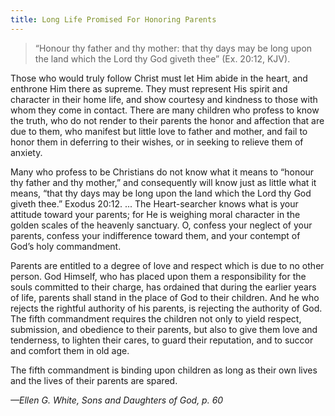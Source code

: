 ```yaml
---
title: Long Life Promised For Honoring Parents
---
```


> <p></p>
> “Honour thy father and thy mother: that thy days may be long upon the land which the Lord thy God giveth thee” (Ex. 20:12, KJV).

Those who would truly follow Christ must let Him abide in the heart, and enthrone Him there as supreme. They must represent His spirit and character in their home life, and show courtesy and kindness to those with whom they come in contact. There are many children who profess to know the truth, who do not render to their parents the honor and affection that are due to them, who manifest but little love to father and mother, and fail to honor them in deferring to their wishes, or in seeking to relieve them of anxiety.

Many who profess to be Christians do not know what it means to “honour thy father and thy mother,” and consequently will know just as little what it means, “that thy days may be long upon the land which the Lord thy God giveth thee.” Exodus 20:12. ... The Heart-searcher knows what is your attitude toward your parents; for He is weighing moral character in the golden scales of the heavenly sanctuary. O, confess your neglect of your parents, confess your indifference toward them, and your contempt of God’s holy commandment.

Parents are entitled to a degree of love and respect which is due to no other person. God Himself, who has placed upon them a responsibility for the souls committed to their charge, has ordained that during the earlier years of life, parents shall stand in the place of God to their children. And he who rejects the rightful authority of his parents, is rejecting the authority of God. The fifth commandment requires the children not only to yield respect, submission, and obedience to their parents, but also to give them love and tenderness, to lighten their cares, to guard their reputation, and to succor and comfort them in old age.

The fifth commandment is binding upon children as long as their own lives and the lives of their parents are spared.

_—Ellen G. White, Sons and Daughters of God, p. 60_